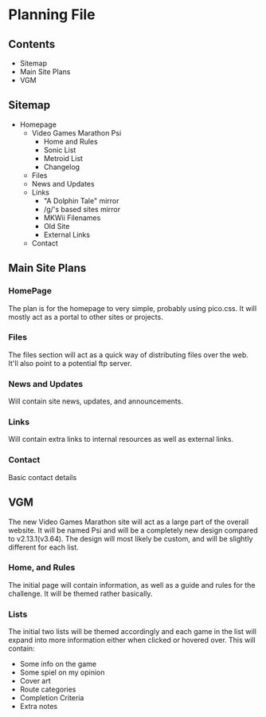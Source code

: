 # Planning File

## Contents

- Sitemap
- Main Site Plans
- VGM

## Sitemap

- Homepage
    - Video Games Marathon Psi
        - Home and Rules
        - Sonic List
        - Metroid List
        - Changelog
    - Files
    - News and Updates
    - Links
        - "A Dolphin Tale" mirror
        - /g/'s  based sites mirror
        - MKWii Filenames
        - Old Site
        - External Links
    - Contact

## Main Site Plans
### HomePage
The plan is for the homepage to very simple, probably using pico.css.
It will mostly act as a portal to other sites or projects.

### Files
The files section will act as a quick way of distributing files over the web. It'll also point to a potential ftp server.

### News and Updates
Will contain site news, updates, and announcements.

### Links
Will contain extra links to internal resources as well as external links.

### Contact
Basic contact details

## VGM
The new Video Games Marathon site will act as a large part of the overall website. It will be named Psi and will be a completely new design compared to v2.13.1(v3.64).
The design will most likely be custom, and will be slightly different for each list.

### Home, and Rules
The initial page will contain information, as well as a guide and rules for the challenge. It will be themed rather basically.

### Lists
The initial two lists will be themed accordingly and each game in the list will expand into more information either when clicked or hovered over.
This will contain:

- Some info on the game
- Some spiel on my opinion
- Cover art
- Route categories
- Completion Criteria
- Extra notes